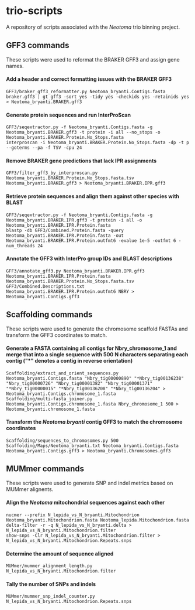 # trio-scripts
A repository of scripts associated with the <i>Neotoma</i> trio binning project.

## GFF3 commands
These scripts were used to reformat the BRAKER GFF3 and assign gene names.

#### Add a header and correct formatting issues with the BRAKER GFF3
```
GFF3/braker_gff3_reformatter.py Neotoma_bryanti.Contigs.fasta braker.gff3 | gt gff3 -sort yes -tidy yes -checkids yes -retainids yes > Neotoma_bryanti.BRAKER.gff3
```

#### Generate protein sequences and run InterProScan
```
GFF3/seqextractor.py -f Neotoma_bryanti.Contigs.fasta -g Neotoma_bryanti.BRAKER.gff3 -t protein -i all --no_stops -o Neotoma_bryanti.BRAKER.Protein.No_Stops.fasta
interproscan -i Neotoma_bryanti.BRAKER.Protein.No_Stops.fasta -dp -t p --goterms --pa -f TSV -cpu 24
```

#### Remove BRAKER gene predictions that lack IPR assignments
```
GFF3/filter_gff3_by_interproscan.py Neotoma_bryanti.BRAKER.Protein.No_Stops.fasta.tsv Neotoma_bryanti.BRAKER.gff3 > Neotoma_bryanti.BRAKER.IPR.gff3
```

#### Retrieve protein sequences and align them against other species with BLAST
```
GFF3/seqextractor.py -f Neotoma_bryanti.Contigs.fasta -g Neotoma_bryanti.BRAKER.IPR.gff3 -t protein -i all -o Neotoma_bryanti.BRAKER.IPR.Protein.fasta
blastp -db GFF3/Combined.Protein.fasta -query Neotoma_bryanti.BRAKER.IPR.Protein.fasta -out Neotoma_bryanti.BRAKER.IPR.Protein.outfmt6 -evalue 1e-5 -outfmt 6 -num_threads 24
```

#### Annotate the GFF3 with InterPro group IDs and BLAST descriptions
```
GFF3/annotate_gff3.py Neotoma_bryanti.BRAKER.IPR.gff3 Neotoma_bryanti.BRAKER.IPR.Protein.fasta Neotoma_bryanti.BRAKER.Protein.No_Stops.fasta.tsv GFF3/Combined.Descriptions.txt Neotoma_bryanti.BRAKER.IPR.Protein.outfmt6 NBRY > Neotoma_bryanti.Contigs.gff3
```

## Scaffolding commands
These scripts were used to generate the chromosome scaffold FASTAs and transform the GFF3 coordinates to match.

#### Generate a FASTA containing all contigs for Nbry_chromosome_1 and merge that into a single sequence with 500 N characters separating each contig ("\*" denotes a contig in reverse orientation)
```
Scaffolding/extract_and_orient_sequences.py Neotoma_bryanti.Contigs.fasta "Nbry_tig00000890" "*Nbry_tig00136238" "Nbry_tig00000726" "Nbry_tig00001382" "Nbry_tig00001371" "*Nbry_tig00000015" "*Nbry_tig00136208" "*Nbry_tig00136204" > Neotoma_bryanti.Contigs.chromosome_1.fasta
Scaffolding/multi-fasta_joiner.py Neotoma_bryanti.Contigs.chromosome_1.fasta Nbry_chromosome_1 500 > Neotoma_bryanti.chromosome_1.fasta
```

#### Transform the <i>Neotoma bryanti</i> contig GFF3 to match the chromosome coordinates
```
Scaffolding/sequences_to_chromosomes.py 500 Scaffolding/Maps/Neotoma_bryanti.txt Neotoma_bryanti.Contigs.fasta Neotoma_bryanti.Contigs.gff3 > Neotoma_bryanti.Chromosomes.gff3
```

## MUMmer commands
These scripts were used to generate SNP and indel metrics based on MUMmer alignents.

#### Align the <i>Neotoma</i> mitochondrial sequences against each other
```
nucmer --prefix N_lepida_vs_N_bryanti.Mitochondrion Neotoma_bryanti.Mitochondrion.fasta Neotoma_lepida.Mitochondrion.fasta
delta-filter -r -q N_lepida_vs_N_bryanti.delta > N_lepida_vs_N_bryanti.Mitochondrion.filter
show-snps -Clr N_lepida_vs_N_bryanti.Mitochondrion.filter > N_lepida_vs_N_bryanti.Mitochondrion.Repeats.snps
```

#### Determine the amount of sequence aligned
```
MUMmer/mummer_alignment_length.py N_lepida_vs_N_bryanti.Mitochondrion.filter
```

#### Tally the number of SNPs and indels
```
MUMmer/mummer_snp_indel_counter.py N_lepida_vs_N_bryanti.Mitochondrion.Repeats.snps
```
